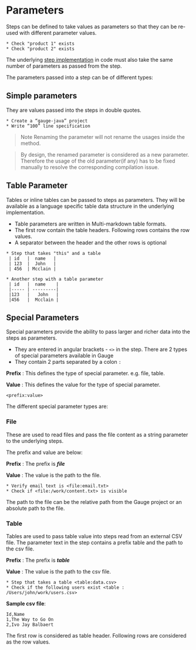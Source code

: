 # Parameters

Steps can be defined to take values as parameters so that they can be re-used with different parameter values.

```
* Check "product 1" exists
* Check "product 2" exists
```

The underlying [step implementation](../test_code/README.md) in code must also take the same number of parameters as passed from the step.

The parameters passed into a step can be of different types:

## Simple parameters

They are values passed into the steps in double quotes.

```
* Create a “gauge-java” project
* Write “100” line specification
```
>Note
Renaming the parameter will not rename the usages inside the method.

>By design, the renamed parameter is considered as a new parameter. Therefore the usage of the old parameter(if any) has to be fixed manually to resolve the corresponding compilation issue.

## Table Parameter

Tables or inline tables can be passed to steps as parameters. They will be available as a language specific table data structure in the underlying implementation.

* Table parameters are written in Multi-markdown table formats.
* The first row contain the table headers. Following rows contains the row values.
* A separator between the header and the other rows is optional

```
* Step that takes "this" and a table
 | id   |  name   |
 | 123  |  John   |
 | 456  | Mcclain |

* Another step with a table parameter
 | id   |  name    |
 |----- | ---------|
 |123   |   John   |
 |456   |  Mcclain |
```


## Special Parameters

Special parameters provide the ability to pass larger and richer data into the steps as parameters.
* They are entered in angular brackets - `<>` in the step. There are 2 types of special parameters available in Gauge
* They contain 2 parts separated by a colon `:`

**Prefix** : This defines the type of special parameter. e.g. file, table.

**Value** : This defines the value for the type of special parameter.

```
<prefix:value>

```

The different special parameter types are:

### File

These are used to read files and pass the file content as a string parameter to the underlying steps.

The prefix and value are below:

**Prefix** : The prefix is ***file***

**Value**  : The value is the path to the file.

```
* Verify email text is <file:email.txt>
* Check if <file:/work/content.txt> is visible
```
The path to the file can be the relative path from the Gauge project or an absolute path to the file.

### Table
Tables are used to pass table value into steps read from an external CSV file. The parameter text in the step contains a  prefix table and the path to the csv file.

**Prefix** : The prefix is ***table***

**Value**  : The value is the path to the csv file.

```
* Step that takes a table <table:data.csv>
* Check if the following users exist <table : /Users/john/work/users.csv>
```

**Sample csv file**:

```
Id,Name
1,The Way to Go On
2,Ivo Jay Balbaert
```

The first row is considered as table header. Following rows are considered as the row values.
